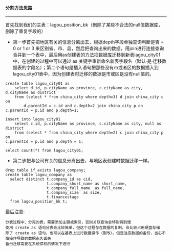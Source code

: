 #### 分割方法思路
- - -
首先找到我们的主表：lagou_position_bk（删除了某些不合法的null值数据库，删除了重复字段的）

- 第一步首先把地区有关的信息分离出去，根据depth字段单独查询判断是否 = 0 or 1 or 3 来区别省、市、县，然后把查询出来的数据，用join进行连接查询合并到一个表中，最后用as创建表的方法把数据库迁移到新表lagou_city01中，在创建的过程中可以通过 as 关键字重新命名新表字段名（默认·是·迁移数据表的字段名）；第二个语句是插入语句把那些没有市或者区的数据插入到lagou_city01表中，因为创建表时迁移的数据是市或区是没有null值的。

```
create table lagou_city01 as
	select d.id, p.cityName as province, c.cityName as city, d.cityName as district  	
	from (select * from china_city where depth=3) d join china_city c on 
    	d.parentId = c.id and c.depth=2 join china_city p on 
c.parentId = p.id and p.depth=1;
    
insert into lagou_city01
    select c.id, p.cityName as province, c.cityName as city, null as district 
    from (select * from china_city where depth=2) c join china_city p on 
c.parentId = p.id and p.depth = 1;
    
select count(*) from lagou_city01;
```

 - 第二步把与公司有关的信息分离出去，与地区表创建时数据迁移一样。
```
drop table if exists lagou_company;
create table lagou_company as
  select distinct t.company_id as cid,
                  t.company_short_name as short_name,
                  t.company_full_name  as full_name,
                  t.company_size  as size,
                  t.financestage
  from lagou_position_bk t;
```
 最后注意:

    分表过程中、分完的表，需要添加主键或索引，否则关联查询会特别特别慢
    使用 create as 语句分表会比较简单，但这个过程存在数据的复制，会比较占用硬盘存储
    除了 create as 语句，也可以在基表上进行数据操作（删改）。但是注意数据的备份，当心不慎操作导致的数据永久丢失
    备份迁移需要在系统停机的情况下进行
















